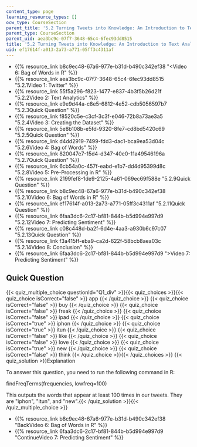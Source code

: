 ```yaml
---
content_type: page
learning_resource_types: []
ocw_type: CourseSection
parent_title: '5.2 Turning Tweets into Knowledge: An Introduction to Text Analytics'
parent_type: CourseSection
parent_uid: aea3bc9c-07f7-3648-65c4-6fec93dd8515
title: '5.2 Turning Tweets into Knowledge: An Introduction to Text Analytics'
uid: ef17614f-a013-2a73-a771-05ff3c4311af
---
```


*   {{% resource_link b8c9ec48-67a6-977e-b31d-b490c342ef38 "\<Video 6: Bag of Words in R" %}}
*   {{% resource_link aea3bc9c-07f7-3648-65c4-6fec93dd8515 "5.2.1Video 1: Twitter" %}}
*   {{% resource_link 55f5a296-f823-1477-e837-4b3f5b26d21f "5.2.2Video 2: Text Analytics" %}}
*   {{% resource_link e9e9d44a-c8e5-6812-4e52-cdb5056597b7 "5.2.3Quick Question" %}}
*   {{% resource_link f8520c5e-c3cf-3c3f-e046-72b8a73ae3a5 "5.2.4Video 3: Creating the Dataset" %}}
*   {{% resource_link 5e8b108b-e5fd-9320-8fe7-cd8bd5420c69 "5.2.5Quick Question" %}}
*   {{% resource_link d4dd2919-7499-fdd3-dac1-bca9ea53d04c "5.2.6Video 4: Bag of Words" %}}
*   {{% resource_link 820047e7-15d4-d347-40e0-11a49546196a "5.2.7Quick Question" %}}
*   {{% resource_link 6cb54a0c-457f-eabd-e1b7-dd4d95399d8c "5.2.8Video 5: Pre-Processing in R" %}}
*   {{% resource_link 2199fef8-1de9-2125-4a61-069ec69f588e "5.2.9Quick Question" %}}
*   {{% resource_link b8c9ec48-67a6-977e-b31d-b490c342ef38 "5.2.10Video 6: Bag of Words in R" %}}
*   {{% resource_link ef17614f-a013-2a73-a771-05ff3c4311af "5.2.11Quick Question" %}}
*   {{% resource_link 6faa3dc6-2c17-bf81-844b-b5d994e997d9 "5.2.12Video 7: Predicting Sentiment" %}}
*   {{% resource_link c08c448d-ba2f-6d4e-4aa3-a930b6c97c07 "5.2.13Quick Question" %}}
*   {{% resource_link f3a415ff-eba9-ca2d-622f-58bcb8aea03c "5.2.14Video 8: Conclusion" %}}
*   {{% resource_link 6faa3dc6-2c17-bf81-844b-b5d994e997d9 "\>Video 7: Predicting Sentiment" %}}

Quick Question
--------------

{{< quiz_multiple_choice questionId="Q1_div" >}}{{< quiz_choices >}}{{< quiz_choice isCorrect="false" >}}&nbsp;app&nbsp;{{< /quiz_choice >}}
{{< quiz_choice isCorrect="false" >}}&nbsp;buy&nbsp;{{< /quiz_choice >}}
{{< quiz_choice isCorrect="false" >}}&nbsp;freak&nbsp;{{< /quiz_choice >}}
{{< quiz_choice isCorrect="false" >}}&nbsp;ipad&nbsp;{{< /quiz_choice >}}
{{< quiz_choice isCorrect="true" >}}&nbsp;iphon&nbsp;{{< /quiz_choice >}}
{{< quiz_choice isCorrect="true" >}}&nbsp;itun&nbsp;{{< /quiz_choice >}}
{{< quiz_choice isCorrect="false" >}}&nbsp;like&nbsp;{{< /quiz_choice >}}
{{< quiz_choice isCorrect="false" >}}&nbsp;love&nbsp;{{< /quiz_choice >}}
{{< quiz_choice isCorrect="true" >}}&nbsp;new&nbsp;{{< /quiz_choice >}}
{{< quiz_choice isCorrect="false" >}}&nbsp;think&nbsp;{{< /quiz_choice >}}{{< /quiz_choices >}}
{{< quiz_solution >}}Explanation

To answer this question, you need to run the following command in R:

findFreqTerms(frequencies, lowfreq=100)

This outputs the words that appear at least 100 times in our tweets. They are "iphon", "itun", and "new".{{< /quiz_solution >}}{{< /quiz_multiple_choice >}}

*   {{% resource_link b8c9ec48-67a6-977e-b31d-b490c342ef38 "BackVideo 6: Bag of Words in R" %}}
*   {{% resource_link 6faa3dc6-2c17-bf81-844b-b5d994e997d9 "ContinueVideo 7: Predicting Sentiment" %}}